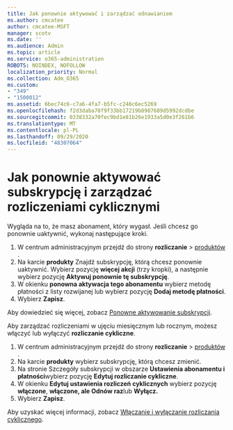 ```yaml
---
title: Jak ponownie aktywować i zarządzać odnawianiem
ms.author: cmcatee
author: cmcatee-MSFT
manager: scotv
ms.date: ''
ms.audience: Admin
ms.topic: article
ms.service: o365-administration
ROBOTS: NOINDEX, NOFOLLOW
localization_priority: Normal
ms.collection: Adm_O365
ms.custom:
- "349"
- "1500012"
ms.assetid: 6bec74c6-c7a6-4fa7-b5fc-c246c6ec5269
ms.openlocfilehash: f2d3daba78f9f33bb17219b8987689d5992dcdbe
ms.sourcegitcommit: 0338332a70fec9bd1e81b26e1933a5d0e3f261b6
ms.translationtype: MT
ms.contentlocale: pl-PL
ms.lasthandoff: 09/29/2020
ms.locfileid: "48307064"
---
```

# <a name="how-to-reactivate-a-subscription-and-manage-recurring-billing"></a>Jak ponownie aktywować subskrypcję i zarządzać rozliczeniami cyklicznymi

Wygląda na to, że masz abonament, który wygasł. Jeśli chcesz go ponownie uaktywnić, wykonaj następujące kroki.
  
1. W centrum administracyjnym przejdź do strony **rozliczanie**  >  [produktów](https://go.microsoft.com/fwlink/p/?linkid=842054) .
2. Na karcie **produkty** Znajdź subskrypcję, którą chcesz ponownie uaktywnić. Wybierz pozycję **więcej akcji** (trzy kropki), a następnie wybierz pozycję **Aktywuj ponownie tę subskrypcję**.
3. W okienku **ponowna aktywacja tego abonamentu** wybierz metodę płatności z listy rozwijanej lub wybierz pozycję **Dodaj metodę płatności**.
4. Wybierz **Zapisz**.

Aby dowiedzieć się więcej, zobacz [Ponowne aktywowanie subskrypcji](https://docs.microsoft.com/microsoft-365/commerce/subscriptions-and-billing/reactivate-your-subscription).

Aby zarządzać rozliczeniami w ujęciu miesięcznym lub rocznym, możesz włączyć lub wyłączyć **rozliczanie cykliczne**.
  
1. W centrum administracyjnym przejdź do strony **rozliczanie**  >  [produktów](https://go.microsoft.com/fwlink/p/?linkid=842054) .
2. Na karcie **produkty** wybierz subskrypcję, którą chcesz zmienić.
3. Na stronie Szczegóły subskrypcji w obszarze **Ustawienia abonamentu i płatności**wybierz pozycję **Edytuj rozliczanie cykliczne**.
4. W okienku **Edytuj ustawienia rozliczeń cyklicznych** wybierz pozycję **włączone**, **włączone, ale Odnów raz**lub **Wyłącz.**
5. Wybierz **Zapisz**.

Aby uzyskać więcej informacji, zobacz [Włączanie i wyłączanie rozliczania cyklicznego](https://docs.microsoft.com/microsoft-365/commerce/subscriptions/renew-your-subscription#turn-recurring-billing-off-or-on).